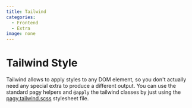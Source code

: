 ```yaml
---
title: Tailwind
categories:
  - Frontend
  - Extra
image: none
---
```


# Tailwind Style

Tailwind allows to apply styles to any DOM element, so you don't actually need any special extra to produce a different output.
You can use the standard pagy helpers and `@apply` the tailwind classes by just using the [pagy.tailwind.scss](../api/stylesheets/#pagy-tailwind-scss) stylesheet file.
